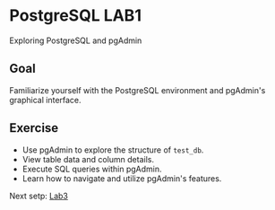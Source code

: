 # PostgreSQL LAB1

Exploring PostgreSQL and pgAdmin


## Goal
Familiarize yourself with the PostgreSQL environment and pgAdmin's graphical interface.


## Exercise
- Use pgAdmin to explore the structure of `test_db`.
- View table data and column details.
- Execute SQL queries within pgAdmin.
- Learn how to navigate and utilize pgAdmin's features.


Next setp: [Lab3](lab03.md)
